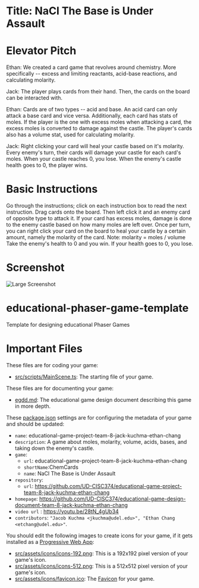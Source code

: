 # Title: NaCl The Base is Under Assault

# Elevator Pitch
Ethan: We created a card game that revolves around chemistry. More specifically -- excess and limiting reactants, acid-base reactions, and calculating molarity.

Jack: The player plays cards from their hand. Then, the cards on the board can be interacted with.

Ethan: Cards are of two types -- acid and base. An acid card can only attack a base card and vice versa. Additionally, each card has stats of moles. If the player is the one with excess moles when attacking a card, the excess moles is converted to damage against the castle. The player's cards also has a volume stat, used for calculating molarity.

Jack: Right clicking your card will heal your castle based on it's molarity. Every enemy's turn, their cards will damage your castle for each card's moles. When your castle reaches 0, you lose. When the enemy's castle health goes to 0, the player wins.

# Basic Instructions
Go through the instructions; click on each instruction box to read the next instruction.
Drag cards onto the board. Then left click it and an enemy card of opposite type to attack it. If your card has excess moles, damage is done to the enemy castle based on how many moles are left over.
Once per turn, you can right click your card on the board to heal your castle by a certain amount, namely the molarity of the card.
Note: molarity = moles / volume
Take the enemy's health to 0 and you win. If your health goes to 0, you lose.

# Screenshot
![Large Screenshot](https://github.com/UD-CISC374/educational-game-project-team-8-jack-kuchma-ethan-chang/tree/master/src/assets/screenshots/large.png)

# educational-phaser-game-template

Template for designing educational Phaser Games

# Important Files

These files are for coding your game:

* [src/scripts/MainScene.ts](src/scripts/MainScene.ts): The starting file of your game.

These files are for documenting your game:
 
* [egdd.md](egdd.md): The educational game design document describing this game in more depth.

These [package.json](package.json) settings are for configuring the metadata of your game and should be updated:

* `name`: educational-game-project-team-8-jack-kuchma-ethan-chang
* `description`: A game about moles, molarity, volume, acids, bases, and taking down the enemy's castle.
* `game`:
    * `url`: educational-game-project-team-8-jack-kuchma-ethan-chang
    * `shortName`:ChemCards
    * `name`: NaCl The Base is Under Assault
* `repository`:
    * `url`: https://github.com/UD-CISC374/educational-game-project-team-8-jack-kuchma-ethan-chang
* `homepage`: https://github.com/UD-CISC374/educational-game-design-document-team-8-jack-kuchma-ethan-chang
* `video url` : https://youtu.be/28tN_4gUb34 
* `contributors`: `"Jacob Kuchma <jkuchma@udel.edu>", "Ethan Chang <etchang@udel.edu>"`.


You should edit the following images to create icons for your game, if it gets installed as a [Progressive Web App](https://medium.com/@amberleyjohanna/seriously-though-what-is-a-progressive-web-app-56130600a093):

* [src/assets/icons/icons-192.png](src/assets/icons/icons-192.png): This is a 192x192 pixel version of your game's icon.
* [src/assets/icons/icons-512.png](src/assets/icons/icons-512.png): This is a 512x512 pixel version of your game's icon.
* [src/assets/icons/favicon.ico](src/assets/icons/favicon.ico): The [Favicon](https://en.wikipedia.org/wiki/Favicon) for your game.
